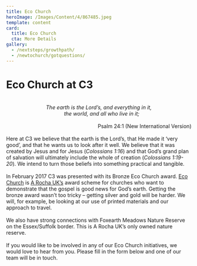 ```yaml
---
title: Eco Church
heroImage: /Images/Content/4/867485.jpeg
template: content
card:
  title: Eco Church
  cta: More Details
gallery:
  - /nextsteps/growthpath/
  - /newtochurch/gotquestions/
---
```


<h1>
	Eco Church at C3</h1>

<div style="text-align: center;">
	<br>
	<em>The earth is the&nbsp;Lord’s,&nbsp;and everything in it,<br>
	&nbsp;&nbsp;&nbsp;&nbsp;the world, and all who live in it;</em><br>
	&nbsp;</div>

<div style="text-align: right;">
	Psalm 24:1 (New International Version)<br>
	&nbsp;</div>
Here at C3 we believe that the earth is the Lord’s, that He made it ‘very good’, and that he wants us to look after it well. We believe that it was created by Jesus and for Jesus (<em>Colossians 1:16</em>) and that God’s grand plan of salvation will ultimately include the whole of creation (<em>Colossians 1:19-20</em>). We intend to turn those beliefs into something practical and tangible.<br>
<br>
In February 2017 C3 was presented with its Bronze Eco Church award. <a href="https://ecochurch.arocha.org.uk/" target="_blank">Eco Church</a>&nbsp;is <a href="http://arocha.org.uk/" target="_blank">A Rocha UK’s</a>&nbsp;award scheme for churches who want to demonstrate that the gospel is good news for God’s earth. Getting the bronze award wasn’t too tricky – getting silver and gold will be harder. We will, for example, be looking at our use of printed materials and our approach to travel.&nbsp;<br>
<br>
We also have strong connections with Foxearth Meadows Nature Reserve on the Essex/Suffolk border. This is A Rocha UK’s only owned nature reserve.<br>
<br>
If you would like to be involved in any of our Eco Church initiatives, we would love to hear from you. Please fill in the form below and one of our team will be in touch.<br>
